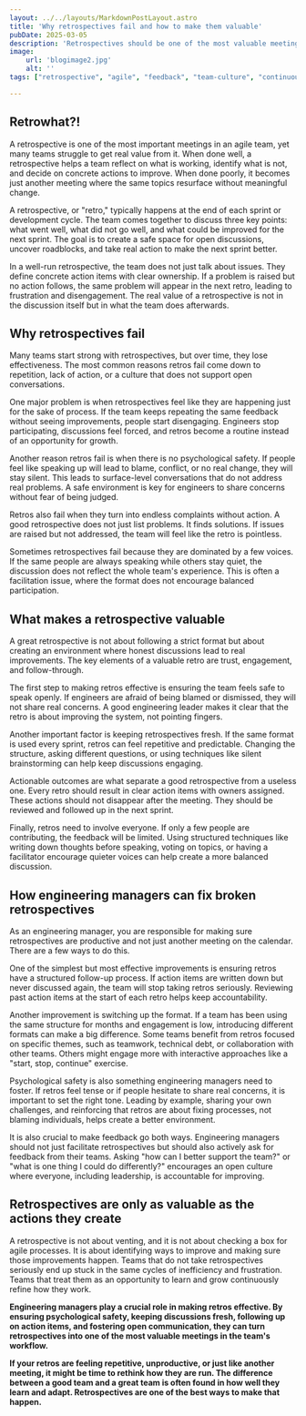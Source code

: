 ```yaml
---
layout: ../../layouts/MarkdownPostLayout.astro
title: 'Why retrospectives fail and how to make them valuable'
pubDate: 2025-03-05
description: 'Retrospectives should be one of the most valuable meetings in an agile team, but many teams struggle to make them effective. When done right, retros foster open discussions, lead to actionable improvements, and drive continuous growth.'
image:
    url: 'blogimage2.jpg'
    alt: ''
tags: ["retrospective", "agile", "feedback", "team-culture", "continuous-improvement", "psychological-safety", "facilitation", "communication", "learning", "trust", "growth", "reflection","conflict"]

---
```


## Retrowhat?!

A retrospective is one of the most important meetings in an agile team, yet many teams struggle to get real value from it. When done well, a retrospective helps a team reflect on what is working, identify what is not, and decide on concrete actions to improve. When done poorly, it becomes just another meeting where the same topics resurface without meaningful change.

A retrospective, or "retro," typically happens at the end of each sprint or development cycle. The team comes together to discuss three key points: what went well, what did not go well, and what could be improved for the next sprint. The goal is to create a safe space for open discussions, uncover roadblocks, and take real action to make the next sprint better.

In a well-run retrospective, the team does not just talk about issues. They define concrete action items with clear ownership. If a problem is raised but no action follows, the same problem will appear in the next retro, leading to frustration and disengagement. The real value of a retrospective is not in the discussion itself but in what the team does afterwards.

## Why retrospectives fail

Many teams start strong with retrospectives, but over time, they lose effectiveness. The most common reasons retros fail come down to repetition, lack of action, or a culture that does not support open conversations.

One major problem is when retrospectives feel like they are happening just for the sake of process. If the team keeps repeating the same feedback without seeing improvements, people start disengaging. Engineers stop participating, discussions feel forced, and retros become a routine instead of an opportunity for growth.

Another reason retros fail is when there is no psychological safety. If people feel like speaking up will lead to blame, conflict, or no real change, they will stay silent. This leads to surface-level conversations that do not address real problems. A safe environment is key for engineers to share concerns without fear of being judged.

Retros also fail when they turn into endless complaints without action. A good retrospective does not just list problems. It finds solutions. If issues are raised but not addressed, the team will feel like the retro is pointless.

Sometimes retrospectives fail because they are dominated by a few voices. If the same people are always speaking while others stay quiet, the discussion does not reflect the whole team's experience. This is often a facilitation issue, where the format does not encourage balanced participation.

## What makes a retrospective valuable

A great retrospective is not about following a strict format but about creating an environment where honest discussions lead to real improvements. The key elements of a valuable retro are trust, engagement, and follow-through.

The first step to making retros effective is ensuring the team feels safe to speak openly. If engineers are afraid of being blamed or dismissed, they will not share real concerns. A good engineering leader makes it clear that the retro is about improving the system, not pointing fingers.

Another important factor is keeping retrospectives fresh. If the same format is used every sprint, retros can feel repetitive and predictable. Changing the structure, asking different questions, or using techniques like silent brainstorming can help keep discussions engaging.

Actionable outcomes are what separate a good retrospective from a useless one. Every retro should result in clear action items with owners assigned. These actions should not disappear after the meeting. They should be reviewed and followed up in the next sprint.

Finally, retros need to involve everyone. If only a few people are contributing, the feedback will be limited. Using structured techniques like writing down thoughts before speaking, voting on topics, or having a facilitator encourage quieter voices can help create a more balanced discussion.

## How engineering managers can fix broken retrospectives

As an engineering manager, you are responsible for making sure retrospectives are productive and not just another meeting on the calendar. There are a few ways to do this.

One of the simplest but most effective improvements is ensuring retros have a structured follow-up process. If action items are written down but never discussed again, the team will stop taking retros seriously. Reviewing past action items at the start of each retro helps keep accountability.

Another improvement is switching up the format. If a team has been using the same structure for months and engagement is low, introducing different formats can make a big difference. Some teams benefit from retros focused on specific themes, such as teamwork, technical debt, or collaboration with other teams. Others might engage more with interactive approaches like a "start, stop, continue" exercise.

Psychological safety is also something engineering managers need to foster. If retros feel tense or if people hesitate to share real concerns, it is important to set the right tone. Leading by example, sharing your own challenges, and reinforcing that retros are about fixing processes, not blaming individuals, helps create a better environment.

It is also crucial to make feedback go both ways. Engineering managers should not just facilitate retrospectives but should also actively ask for feedback from their teams. Asking "how can I better support the team?" or "what is one thing I could do differently?" encourages an open culture where everyone, including leadership, is accountable for improving.

## Retrospectives are only as valuable as the actions they create

A retrospective is not about venting, and it is not about checking a box for agile processes. It is about identifying ways to improve and making sure those improvements happen. Teams that do not take retrospectives seriously end up stuck in the same cycles of inefficiency and frustration. Teams that treat them as an opportunity to learn and grow continuously refine how they work.

**Engineering managers play a crucial role in making retros effective. By ensuring psychological safety, keeping discussions fresh, following up on action items, and fostering open communication, they can turn retrospectives into one of the most valuable meetings in the team's workflow.**

**If your retros are feeling repetitive, unproductive, or just like another meeting, it might be time to rethink how they are run. The difference between a good team and a great team is often found in how well they learn and adapt. Retrospectives are one of the best ways to make that happen.**
